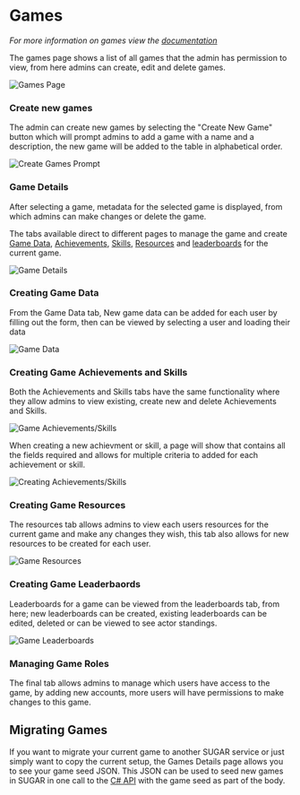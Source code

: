 # Games
*For more information on games view the <a href="../game.md">documentation</a>*

The games page shows a list of all games that the admin has permission to view, from here admins can create, edit and delete games.

![Games Page](../../images/features/admin/Games.png)

### Create new games
The admin can create new games by selecting the "Create New Game" button which will prompt admins to add a game with a name and a description, the new game will be added to the table in alphabetical order.

![Create Games Prompt](../../images/features/admin/GamesCreate.png)

### Game Details
After selecting a game, metadata for the selected game is displayed, from which admins can make changes or delete the game. 

The tabs available direct to different pages to manage the game and create <a href="../gameData.md">Game Data</a>, <a href="../achievement.md">Achievements</a>, <a href="../skill.md">Skills</a>, <a href="../resource.md">Resources</a> and <a href="../leaderboard.md">leaderboards</a> for the current game.

![Game Details](../../images/features/admin/GamesDetails.png)

### Creating Game Data

From the Game Data tab, New game data can be added for each user by filling out the form, then can be viewed by selecting a user and loading their data

![Game Data](../../images/features/admin/GamesActorData.png)

### Creating Game Achievements and Skills

Both the Achievements and Skills tabs have the same functionality where they allow admins to view existing, create new and delete Achievements and Skills. 

![Game Achievements/Skills](../../images/features/admin/GamesAchievements.png)

When creating a new achievment or skill, a page will show that contains all the fields required and allows for multiple criteria to added for each achievement or skill.

![Creating Achievements/Skills](../../images/features/admin/GamesAchievementsCreate.png)

### Creating Game Resources

The resources tab allows admins to view each users resources for the current game and make any changes they wish, this tab also allows for new resources to be created for each user.

![Game Resources](../../images/features/admin/GamesResources.png)

### Creating Game Leaderbaords

Leaderboards for a game can be viewed from the leaderboards tab, from here; new leaderboards can be created, existing leaderboards can be edited, deleted or can be viewed to see actor standings.

![Game Leaderboards](../../images/features/admin/GamesLeaderboards.png)

### Managing Game Roles

The final tab allows admins to manage which users have access to the game, by adding new accounts, more users will have permissions to make changes to this game.

## Migrating Games
If you want to migrate your current game to another SUGAR service or just simply want to copy the current setup, the Games Details page allows you to see your game seed JSON. This JSON can be used to seed new games in SUGAR in one call to the [C# API](http://demo.sugarengine.org/v1/api/PlayGen.SUGAR.Server.WebAPI.Controllers.GameController.html#PlayGen_SUGAR_Server_WebAPI_Controllers_GameController_Create_PlayGen_SUGAR_Contracts_GameRequest_) with the game seed as part of the body.